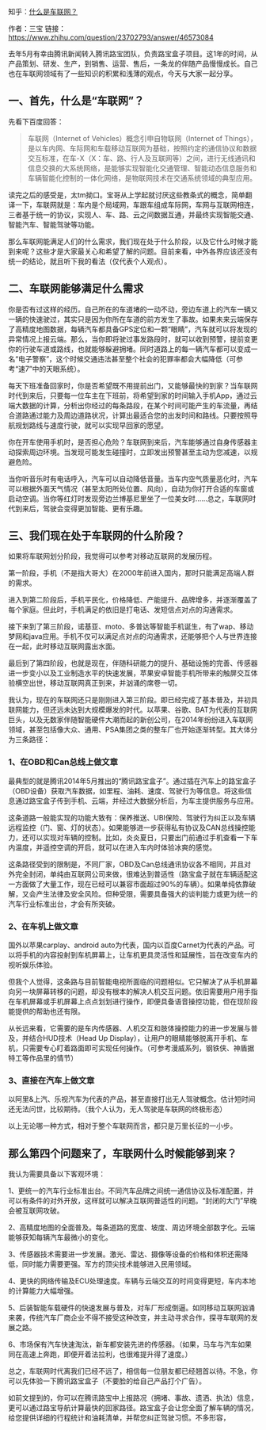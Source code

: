 知乎：[什么是车联网？](https://www.zhihu.com/question/23702793)

作者：三宝
链接：https://www.zhihu.com/question/23702793/answer/46573084

去年5月有幸由腾讯新闻转入腾讯路宝团队，负责路宝盒子项目。这1年的时间，从产品策划、研发、生产，到销售、运营、售后，一条龙的伴随产品慢慢成长。自己也在车联网领域有了一些知识的积累和浅薄的观点，今天与大家一起分享。

## 一、首先，什么是“车联网”？

先看下百度回答：

> 车联网（Internet of Vehicles）概念引申自物联网（Internet of Things），是以车内网、车际网和车载移动互联网为基础，按照约定的通信协议和数据交互标准，在车-X（X：车、路、行人及互联网等）之间，进行无线通讯和信息交换的大系统网络，是能够实现智能化交通管理、智能动态信息服务和车辆智能化控制的一体化网络，是物联网技术在交通系统领域的典型应用。

读完之后的感受是，太tm拗口。宝哥从上学起就讨厌这些教条式的概念，简单翻译一下，车联网就是：车内是个局域网，车跟车组成车际网，车网与互联网相连，三者基于统一的协议，实现人、车、路、云之间数据互通，并最终实现智能交通、智能汽车、智能驾驶等功能。

那么车联网能满足人们的什么需求，我们现在处于什么阶段，以及它什么时候才能到来呢？这些才是大家最关心和希望了解的问题。目前来看，中外各界应该还没有统一的结论，就且听下我的看法（仅代表个人观点）。

## 二、车联网能够满足什么需求

你是否有过这样的经历。自己所在的车道堵的一动不动，旁边车道上的汽车一辆又一辆的快速驶过，其实只是因为你所在车道的前方发生了事故。如果未来云端保存了高精度地图数据，每辆汽车都具备GPS定位和一颗“眼睛”，汽车就可以将发现的异常情况上报云端。那么，当你即将驶过事发路段时，就可以收到预警，提前变更你的行驶车道或路线，也就能够躲避拥堵。同时道路上的每一辆汽车都可以变成一名“电子警察”，这个时候交通违法甚至整个社会的犯罪率都会大幅降低（可参考“速7”中的天眼系统）。

每天下班准备回家时，你是否希望既不用提前出门，又能够最快的到家？当车联网时代到来后，只要每一位车主在下班前，将希望到家的时间输入手机App，通过云端大数据的计算，分析出你经过的每条路段，在某个时间可能产生的车流量，再结合道路通过能力及周边道路状况，计算出最适合您的出发时间和路线。只要按照导航规划路线与速度行驶，就可以实现早回家的愿望。

你在开车使用手机时，是否担心危险？车联网到来后，汽车能够通过自身传感器主动探索周边环境。当发现可能发生碰撞时，立即发出预警甚至主动为您减速，以规避危险。

当你听音乐时有电话呼入，汽车可以自动降低音量。当车内空气质量恶化时，汽车可以根据外面天气情况（甚至太阳所处位置、风向），自动为你打开合适的车窗或启动空调。当你等红灯时发现旁边兰博基尼里坐了一位美女时……总之，车联网时代到来后，驾驶会变得更加智能、更有乐趣。

## 三、我们现在处于车联网的什么阶段？

如果将车联网划分阶段，我觉得可以参考对移动互联网的发展历程。

第一阶段，手机（不是指大哥大）在2000年前进入国内，那时只能满足高端人群的需求。

进入到第二阶段后，手机平民化，价格降低、产能提升、品牌增多，并逐渐覆盖了每个家庭。但此时，手机满足的依旧是打电话、发短信点对点的沟通需求。

接下来到了第三阶段，诺基亚、moto、多普达等智能手机诞生，有了wap、移动梦网和java应用。手机不仅可以满足点对点的沟通需求，还能够把个人与世界连接在一起，此时移动互联网露出水面。

最后到了第四阶段，也就是现在，伴随科研能力的提升、基础设施的完善、传感器进一步变小以及工业制造水平的快速发展，苹果安卓智能手机所带来的触屏交互体验横空出世，移动互联网真正到来，并汹涌的席卷一切。

我认为，现在的车联网还只是刚刚进入第三阶段。即已经完成了基本普及，并初具联网能力，但还远未达到大规模爆发的时代。以苹果、谷歌、BAT为代表的互联网巨头，以及无数家伴随智能硬件大潮而起的新创公司，在2014年纷纷进入车联网领域，甚至包括像大众、通用、PSA集团之类的整车厂也开始逐渐转型。其大体分为三条路径：

### 1、在OBD和Can总线上做文章

最典型的就是腾讯2014年5月推出的“腾讯路宝盒子”。通过插在汽车上的路宝盒子（OBD设备）获取汽车数据，如里程、油耗、速度、驾驶行为等信息。将这些信息通过路宝盒子传到手机、云端，并经过大数据分析后，为车主提供服务与应用。

这条道路一般能实现的功能大致有：保养推送、UBI保险、驾驶行为纠正以及车辆远程监控（门、窗、灯的状态）。如果能够进一步获得私有协议及CAN总线操控能力，还可以实现对车辆的控制。比如，炎炎夏日，只要出门前通过手机查看一下车内温度，并遥控空调的开启，就可以在进入车内时体验冰爽的感觉。

这条路径受到的限制是，不同厂家，OBD及Can总线通讯协议各不相同，并且对外完全封闭，单纯由互联网公司来做，很难达到普适性（路宝盒子就在车辆适配这一方面做了大量工作，现在已经可以兼容市面超过90%的车辆）。如果单纯依靠破解，又会产生法律及安全风险。但种受限，需要具备强大的谈判能力或更为统一的汽车行业标准出台，才会有所突破。

### 2、在车机上做文章

国外以苹果carplay、android auto为代表，国内以百度Carnet为代表的产品。可以将手机的内容投射到车机屏幕上，让车机更具灵活性和延展性，旨在改变车内的视听娱乐体验。

但我个人觉得，这条路与目前智能电视所面临的问题相似。它只解决了从手机屏幕向另一块屏幕转移的问题，却没有根本的解决人机交互问题。依旧需要用户用手指在车机屏幕或手机屏幕上点点划划进行操作，即便具备语音操控功能，但在现阶段能提供的帮助也还有限。

从长远来看，它需要的是车内传感器、人机交互和肢体操控能力的进一步发展与普及，并结合HUD技术（Head Up Display），让用户的眼睛能够脱离开手机、车机，只需要专心盯着路面即可实现任何操作。（可参考漫威系列，钢铁侠、神盾据特工等作品里的情节）

### 3、直接在汽车上做文章

以阿里&上汽、乐视汽车为代表的产品，甚至直接打出无人驾驶概念。估计短时间还无法问世，比较期待。（我个人认为，无人驾驶是车联网的终极形态）

以上无论哪一种方式，相对于整个车联网而言，都只是万里长征的一小步。

## 那么第四个问题来了，车联网什么时候能够到来？

我认为需要具备以下客观环境：

1、更统一的汽车行业标准出台。不同汽车品牌之间统一通信协议及标准配置，并可以有条件的对外开放，这样就可以解决互联网普适性的问题。“封闭的大门”早晚会被互联网攻破。

2、高精度地图的全面普及。每条道路的宽度、坡度、周边环境全部数字化。云端能够获知每辆汽车最微小的变化。

3、传感器技术需要进一步发展。激光、雷达、摄像等设备的价格和体积还需降低，同时能力需要更强。军方的顶尖技术能够进入民用领域。

4、更快的网络传输及ECU处理速度。车辆与云端交互的时间变得更短，车内本地的计算能力大幅增强。

5、后装智能车载硬件的快速发展与普及，对车厂形成倒逼。如同移动互联网汹涌来袭，传统汽车厂商企业不得不接受这种改变，并主动寻求合作，探寻车联网的发展之路。

6、市场保有汽车快速淘汰，新车都安装先进的传感器。（如果，马车与汽车如果同在高速上奔跑，即便开着法拉利，也很难提升得了速度。）

总之，车联网时代离我们已经不远了，相信每一位朋友都已经翘首以待。不急，你可以先体验一下腾讯路宝盒子（不要脸的给自己产品打个广告）。

如前文提到的，你可以在腾讯路宝中上报路况（拥堵、事故、遗洒、执法）信息，更可以通过路宝导航计算最快的回家路径。路宝盒子会让您全面了解车辆的情况，给您提供详细的行程统计和油耗清单，并帮您纠正驾驶习惯。不多形容，